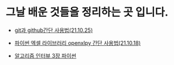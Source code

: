 # 그날 배운 것들을 정리하는 곳 입니다.



- [git과 github간단 사용법(21.10.25)](https://github.com/soyesenna/TIL/blob/master/21.10.17/README.md)

- [파이썬 엑셀 라이브러리 openxlpy 간단 사용법(21.10.18)](https://github.com/soyesenna/TIL/blob/master/21.10.18/README.md)

- [알고리즘 인터뷰 3장 파이썬](https://github.com/soyesenna/TIL/blob/master/21.10.28/README.md)

